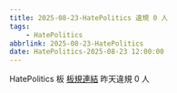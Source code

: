 ```yaml
---
title: 2025-08-23-HatePolitics 違規 0 人
tags:
    - HatePolitics
abbrlink: 2025-08-23-HatePolitics
date: HatePolitics-2025-08-23 12:00:00
---
```

HatePolitics 板 [板規連結](https://www.ptt.cc/bbs/HatePolitics/M.1617115262.A.D60.html)
昨天違規 0 人

